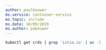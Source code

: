 ```yaml
---
author: paulbouwer
ms.service: container-service
ms.topic: include
ms.date: 10/09/2019
ms.author: pabouwer
---
```


```bash
kubectl get crds | grep 'istio.io' | wc -l
```